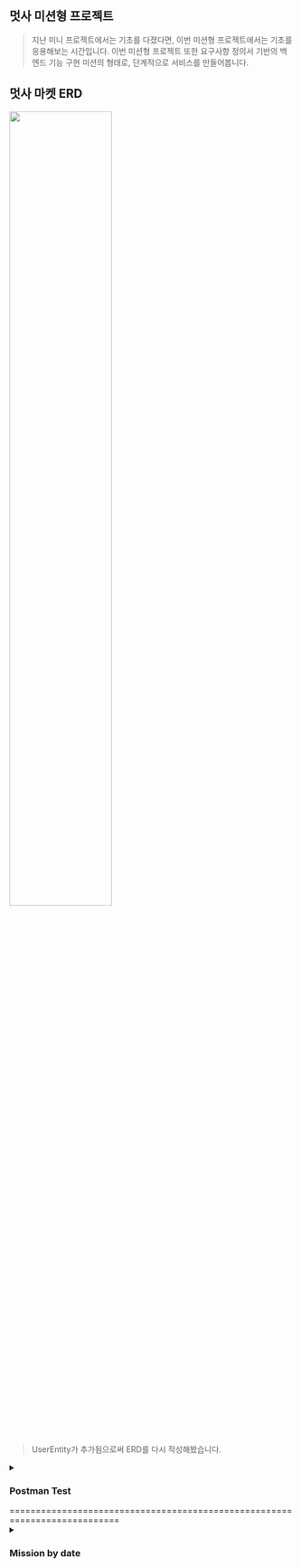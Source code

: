 ## 멋사 미션형 프로젝트
> 지난 미니 프로젝트에서는 기초를 다졌다면, 이번 미션형 프로젝트에서는 기초를 응용해보는 시간입니다.
> 이번 미션형 프로젝트 또한 요구사항 정의서 기반의 백엔드 기능 구현 미션의 형태로, 단계적으로 서비스를 만들어봅니다. 

## 멋사 마켓 ERD

<img width="60%" src="https://github.com/likelion-backend-5th/Project_1_KimMinGyun/assets/86220874/8d27da88-7754-4de1-8dff-4ee95fbafd19"/>

> UserEntity가 추가됨으로써 ERD를 다시 작성해봤습니다.

      
<details>
<summary>
    
  ### Postman Test
</summary>
===========================================================================

(사진을 클릭하시면 크게 볼 수 있습니다)

### 회원가입/로그인

<img width="60%" src="https://github.com/likelion-backend-5th/Project_1_KimMinGyun/assets/86220874/d2beb45b-a411-4461-809d-cebd9a00d461"/>

* 회원가입 정보를 Json 형식으로 보내면 회원가입


<img width="60%" src="https://github.com/likelion-backend-5th/Project_1_KimMinGyun/assets/86220874/9c1986da-8233-4b9d-80d9-e45ac512a12b"/>

* username과 password를 JSON 형식으로 보내면 로그인 하면서 토큰을 발급받을 수 있다
    * mingyun의 토큰은 eyJhbGciOiJIUzUxMiJ9.eyJzdWIiOiJtaW5neXVuIiwiaWF0IjoxNjkwODk4MzgyLCJleHAiOjE2OTA5MDE5ODJ9.5EsDv-Yx-q-YHuJImUPU0ait_sIIEEI8P69rM1_uAxXB3kUUZXbPm9jztr67TCrr6fGzRfIuVTtM4QdWmTJHaw
    * 미리 JpaUserDetailsManager에 만들어 놓은 user, user1이 있는데 test를 위해 user의 토큰도 받아서 두 명의 사용자를 가정해 테스트 해보겠다
    * user1의 토큰은 eyJhbGciOiJIUzUxMiJ9.eyJzdWIiOiJ1c2VyMSIsImlhdCI6MTY5MDg5ODg5MCwiZXhwIjoxNjkwOTAyNDkwfQ.LufEgCwSMzrANDEH2xSfJgq1W01WXIeqrdkIMCPkWyXW8pJLS1GkmafoxQuPbfPXWf9qrrmjmBTO1sF14CQv4Q
    * 테스트할 때 인증이 필요한 기능들은 계속 Authorization - Bearer Token 부분에 토큰을 넣어주면서 할 것이다. 기능에 따라 번갈아가며 넣을 것이다.


<img width="60%" src="https://github.com/likelion-backend-5th/Project_1_KimMinGyun/assets/86220874/060dae0f-898a-4166-92df-68d3557b07bb"/>

* 토큰을 Authorization - Bearer Token의 넣어주고 요청을 보내면 username도 확인할 수 있다 

===========================================================================

### SalesItem 기능

<img width="60%" src="https://github.com/likelion-backend-5th/Project_1_KimMinGyun/assets/86220874/6b55d9f8-5d48-4b81-bf2c-041231b99bae"/>

* 포스트맨의 컬렉션에서는 로그인을 하면 Authorization - Bearer Token에 자동으로 토큰 값이 넣어지기도 하는데, 일단 수동으로 넣어주고 요청을 보내겠다
    * 일단 mingyun의 토큰을 넣어줬다 (mingyun으로 로그인 한 것)
    * 그리고 item 판매 게시글을 2개 올리는 테스트를 하였다


<img width="60%" src="https://github.com/likelion-backend-5th/Project_1_KimMinGyun/assets/86220874/47ffc706-1f3a-4e06-bf1d-1dbd56ee9dac"/>

* read
    * read는 토큰을 안넣어줘도 조회를 할 수 있게 해놨다
    * 왼쪽에 get 요청 3개는 차례대로 단일 조회, 전체 조회, 페이지 조회이다.
    * 대표적으로 전체 조회만 사진으로 올려두었다. 3가지 조회가 다 잘되는 것을 확인하였다.


<img width="60%" src="https://github.com/likelion-backend-5th/Project_1_KimMinGyun/assets/86220874/ff2bb8df-dd30-44a6-aca6-99c9eeb4453e"/>

* delete
    * delete는 토큰을 넣어줘야한다.
    * 토큰을 통해 itemId의 작성자와 로그인한 user가 일치하면 삭제를 할 수 있게 하였다.
    * 판매 게시글 작성자가 아닌 user1의 토큰을 넣으면은 삭제가 되지 않는 것을 확인할 수 있다.


<img width="60%" src="https://github.com/likelion-backend-5th/Project_1_KimMinGyun/assets/86220874/15d3df43-c2fd-4d7c-9c34-c3e0c650e8c9"/>

* update
    * 마찬가지로 토큰으로 인증을 해서 작성자만이 수정을 할 수 있다.

<img width="60%" src="https://github.com/likelion-backend-5th/Project_1_KimMinGyun/assets/86220874/87d33aa1-158b-4467-815d-5ee88feddc54"/>

* Put Image
    * 사진을 넣을 수 있다. 서버에 폴더가 생기고 그 Url을 넣어주었다.


<img width="60%" src="https://github.com/likelion-backend-5th/Project_1_KimMinGyun/assets/86220874/3a24df96-b152-4706-8900-35af4b3169ef"/>

* read
    * put, delete 등을 하고 다시 조회한 결과 기능들이 잘 수행된 것을 확인할 수 있다
    
===========================================================================

### Comment 기능

<img width="60%" src="https://github.com/likelion-backend-5th/Project_1_KimMinGyun/assets/86220874/b1210428-60c3-45cf-9c34-da11e1fadb68"/>

* post 댓글
    * 댓글은 작성자든 구매하려는 사람이든 달 수 있게 하였다.
    * 댓글의 답글은 작성자만 달 수 있게 하였다.
    * 지금 테스트에서는 user1의 토큰으로 달았다. 삭제를 위해 2개 달았다. 


<img width="60%" src="https://github.com/likelion-backend-5th/Project_1_KimMinGyun/assets/86220874/e8d09b64-a29b-4a83-84b9-d86323eb2a4f"/>
      
* read
    * 페이지 조회로 구현하였다. itemId에 해당하는 댓글들을 보여준다.
    * 토큰 인증이 없어도 된다. 


<img width="60%" src="https://github.com/likelion-backend-5th/Project_1_KimMinGyun/assets/86220874/4cc4ccf4-4878-4830-ac99-2e5516bdfbcb"/>

* delete
    * 해당 댓글 작성자의 토큰(여기선 user1)을 넣어줘야 삭제를 할 수 있다.
    * itemId: 1, commentId: 2 의 댓글을 삭제하였다.


<img width="60%" src="https://github.com/likelion-backend-5th/Project_1_KimMinGyun/assets/86220874/c503b083-b641-4b90-8e18-90e723922821"/>

* update 댓글
    *  해당 댓글 작성자가 수정을 할 수 있다.
    *  itemId: 1, commentId: 1 의 댓글을 수정하였다.  



<img width="60%" src="https://github.com/likelion-backend-5th/Project_1_KimMinGyun/assets/86220874/d8d5b5c4-3c80-4bf8-ad37-143831d4704d"/>

* post Reply
    * 아이템 판매글 작성자만이 달 수 있다.
    * 1번 아이템 1번 댓글에 대해 답글을 달았다.

<img width="60%" src="https://github.com/likelion-backend-5th/Project_1_KimMinGyun/assets/86220874/f62e7678-9de5-4533-987e-e95de13705db"/>
   
* read
    * read 결과 post, delete, update가 정상 동작한 것을 확인할 수 있다.
 
===========================================================================

### Negotiation 기능

<img width="60%" src="https://github.com/likelion-backend-5th/Project_1_KimMinGyun/assets/86220874/adef2ff0-0345-44a8-92e9-2f0597b40df2"/>

* post Nego
    * Nego 에서는 또 다른 user의 토큰을 발급받아 총 3명의 토큰으로 test를 할 것이다.
    * 일단 user1, user2 의 토큰으로 각각 2개씩 Nego를 post 하였다

<img width="60%" src="https://github.com/likelion-backend-5th/Project_1_KimMinGyun/assets/86220874/d212e7e9-a31b-47aa-bb5f-54abd2f93ae4"/>

<img width="60%" src="https://github.com/likelion-backend-5th/Project_1_KimMinGyun/assets/86220874/c1933057-fdf7-4858-ae74-9861620c062d"/>

<img width="60%" src="https://github.com/likelion-backend-5th/Project_1_KimMinGyun/assets/86220874/aa7b769f-c023-4b0c-b3f1-8b9995466edf"/>

 
* read
    * read는 세 가지 경우를 확인해야 한다.
    * 위에서부터 차례로 판매글 작성자의 토큰, user1의 토큰, user2의 토큰으로 read를 한 결과이다.
    * 판매글 작성자는 모든 네고를 확인할 수 있다.
    * 각각의 user들은 자신의 네고만 확인할 수 있다.
    * read의 결과로써 네고했던 가격과 status를 확인할 수 있다.

<img width="60%" src="https://github.com/likelion-backend-5th/Project_1_KimMinGyun/assets/86220874/bce7ed2a-af1f-4a67-8da7-0c49852b5e8c"/>

<img width="60%" src="https://github.com/likelion-backend-5th/Project_1_KimMinGyun/assets/86220874/657cc461-1fa7-46ee-bd8c-9092f321494b"/>

* update(1)
    * update도 세가지 경우가 있는데, 일단 첫번째 경우이다.
    * 네고를 했던 사람만이 가격을 수정할 수 있다.(다른 토큰으로 할 시 에러 발생)
    * read로 결과를 확인하였다. 네고 가격이 잘 바뀐 것을 확인하였다. (편의를 위해 판매 글 작성자의 토큰으로 read 수행)


<img width="60%" src="https://github.com/likelion-backend-5th/Project_1_KimMinGyun/assets/86220874/c3cd4c43-56f0-4e28-b8ff-d309e1c4c192"/>

* delete
    * 또 다른 update 확인에 앞서 delete를 했다.
    * 마찬가지로 네고를 한 사람의 토큰을 넣어줘야 삭제가 된다

<img width="60%" src="https://github.com/likelion-backend-5th/Project_1_KimMinGyun/assets/86220874/2a7e7613-2b30-4b3c-9e22-17e8edec72d4"/>

<img width="60%" src="https://github.com/likelion-backend-5th/Project_1_KimMinGyun/assets/86220874/79f5cf7d-f18a-4706-9c08-83a9c503dbc1"/>
 
* update(2)
    * 네고를 받은 작성자는 status를 바꿔줄 수 있다.
    * 수락 or 거절로 바꿀 수 있는데, 1번 네고에 대해서는 수락을 하였고 2번 네고에 대해서는 거절, 3번 네고에 대해서는 그대로 두었다.
    * 조회 결과 status가 잘 바뀐 것을 확인할 수 있다.
 
<img width="60%" src="https://github.com/likelion-backend-5th/Project_1_KimMinGyun/assets/86220874/01285fe9-2c56-4d09-a6a3-567c5ffa9df6"/>

<img width="60%" src="https://github.com/likelion-backend-5th/Project_1_KimMinGyun/assets/86220874/e9442f94-99e9-456d-9eec-7bb8dff6547b"/>

  
* update(3)
    * 네고를 한 유저는 status가 "수락" 상태인 것에 한해 구매 확정을 할 수 있다.
    * 구매 확정을 함에 따라 나머지의 제안들의 status가 "거절로 바뀌는 것을 확인할 수 있다.
 
</details>
===========================================================================

<details>
<summary>
    
  ### Mission by date
</summary>

### Day1

```sh
1. 사용자는 **회원가입**을 진행할 수 있다.
    - 회원가입에 필요한 정보는 아이디와 비밀번호가 필수이다.
    - 부수적으로 전화번호, 이메일, 주소 정보를 기입할 수 있다.
    - 이에 필요한 사용자 Entity는 직접 작성하도록 한다.
    
2. **아이디 비밀번호**를 통해 로그인을 할 수 있어야 한다.
    
    
3. 아이디 비밀번호를 통해 로그인에 성공하면, **JWT가 발급**된다. 이 JWT를 소유하고 있을 경우 **인증**이 필요한 서비스에 접근이 가능해 진다.
    - 인증이 필요한 서비스는 추후(미션 후반부) 정의한다.
    
4. JWT를 받은 서비스는 **사용자가 누구인지** 사용자 **Entity를 기준**으로 정확하게 판단할 수 있어야 한다.
```

### (요구사항 구현하기 위해 집중한 부분, 변경하거나 추가한 부분)
* 1 
    * 필수 정보인 아이디, 비밀번호에 부수적으로 전화번호, 이메일, 주소 정보를 기입해야해서 UserDetails를 implements한 
      CustomUserDetails를 작성하였다.
    * 이에 필요한 UserEntity를 작성하였다.
    * 필수 정보인 username 과 password는 nullable = false를 하였고, username은 중복이 되면 안되기 때문에 unique 속성도 부여하였다.
    * 회원가입은 TokenController의 Post token/register로 진행할 수 있다.
 
 * 2 
    * 아이디 / 비밀번호로 로그인하기 위해서 JwtRequestDto를 활용하였다.
      
 * 3
    * 로그인에 성공하면 JWT가 발급되는데, TokenController의 Post token/issue로 진행할 수 있다.
    * username과 password가 일치하면 token을 생성하고 부여해준다
      
 * 4 
    * TokenController의 Post token/check로 사용자가 누구인지 확인할 수 있다.
    * Authorization bearer 부분에 토큰을 넣어줌으로써 username을 반환한다.        
            
===========================================================================

### Day2
===========================================================================

### Day3
</details>
